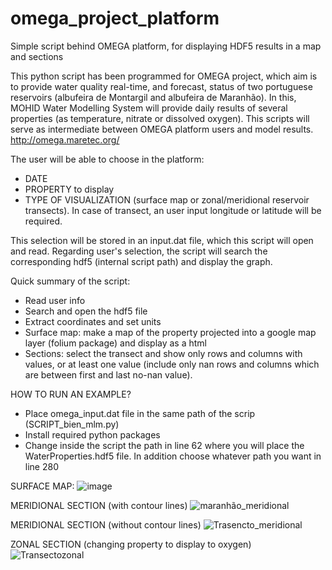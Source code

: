 # omega_project_platform
Simple script behind OMEGA platform, for displaying HDF5 results in a map and sections

This python script has been programmed for OMEGA project, which aim is to provide water quality real-time, and forecast, status of two portuguese reservoirs (albufeira de Montargil and albufeira de Maranhão). In this, MOHID Water Modelling System will provide daily results of several properties (as temperature, nitrate or dissolved oxygen). This scripts will serve as intermediate between OMEGA platform users and model results. http://omega.maretec.org/

The user will be able to choose in the platform:
 - DATE
 - PROPERTY to display
 - TYPE OF VISUALIZATION (surface map or zonal/meridional reservoir transects). In case of transect, an user input longitude or latitude will be required. 

This selection will be stored in an input.dat file, which this script will open and read. Regarding user's selection, the script will search the corresponding hdf5 (internal script path) and display the graph.

Quick summary of the script: 
- Read user info
- Search and open the hdf5 file
- Extract coordinates and set units
- Surface map: make a map of the property projected into a google map layer (folium package) and display as a html
- Sections: select the transect and show only rows and columns with values, or at least one value (include only nan rows and columns which are between first and last no-nan value).

HOW TO RUN AN EXAMPLE?
- Place omega_input.dat file in the same path of the scrip (SCRIPT_bien_mlm.py)
- Install required python packages
- Change inside the script the path in line 62 where you will place the WaterProperties.hdf5 file. In addition choose whatever path you want in line 280 

SURFACE MAP: 
![image](https://user-images.githubusercontent.com/60937576/114426441-fd880a80-9bb1-11eb-908d-daa3f3bf8adf.png)



MERIDIONAL SECTION (with contour lines)
![maranhão_meridional](https://user-images.githubusercontent.com/60937576/114425251-ccf3a100-9bb0-11eb-849e-141556df3a82.png)



MERIDIONAL SECTION (without contour lines)
![Trasencto_meridional](https://user-images.githubusercontent.com/60937576/114426577-1e506000-9bb2-11eb-975c-1f15b8bb0284.png)



ZONAL SECTION (changing property to display to oxygen)
![Transectozonal](https://user-images.githubusercontent.com/60937576/114426704-3d4ef200-9bb2-11eb-83b7-96abdbeef9fe.png)


